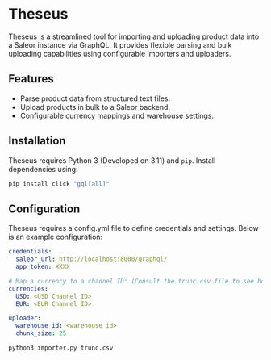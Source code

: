 # Theseus

Theseus is a streamlined tool for importing and uploading product data into a Saleor instance via GraphQL. It provides flexible parsing and bulk uploading capabilities using configurable importers and uploaders.

## Features
- Parse product data from structured text files.
- Upload products in bulk to a Saleor backend.
- Configurable currency mappings and warehouse settings.

## Installation

Theseus requires Python 3 (Developed on 3.11) and `pip`. Install dependencies using:

```sh
pip install click "gql[all]"
```

## Configuration

Theseus requires a config.yml file to define credentials and settings. Below is an example configuration:
```yaml
credentials:
  saleor_url: http://localhost:8000/graphql/
  app_token: XXXX

# Map a currency to a channel ID: (Consult the trunc.csv file to see how this is used.)
currencies:
  USD: <USD Channel ID>
  EUR: <EUR Channel ID>

uploader:
  warehouse_id: <warehouse_id>
  chunk_size: 25
```


```sh
python3 importer.py trunc.csv
```
